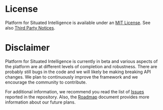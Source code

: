 # License

Platform for Situated Intelligence is available under an [MIT License](https://github.com/Microsoft/psi/blob/master/LICENSE.txt). See also [Third Party Notices](https://github.com/microsoft/psi/blob/master/ThirdPartyNotices.txt).

# Disclaimer

Platform for Situated Intelligence is currently in beta and various aspects of the platform are at different levels of completion and robustness. There are probably still bugs in the code and we will likely be making breaking API changes. We plan to continuously improve the framework and we encourage the community to contribute.

For additional information, we recommend you read the list of [Issues](https://github.com/Microsoft/psi/issues) reported in the repository. Also, the [Roadmap](Roadmap.md) document provides more information about our future plans.
